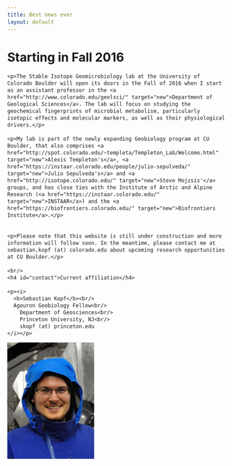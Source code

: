 ```yaml
---
title: Best news ever
layout: default
---
```


<h1>Starting in Fall 2016</h1>

<div class="media">
  <div class="media-body">

    <p>The Stable Isotope Geomicrobiology lab at the University of Colorado Boulder will open its doors in the Fall of 2016 when I start as an assistant professor in the <a href="http://www.colorado.edu/geolsci/" target="new">Department of Geological Sciences</a>. The lab will focus on studying the geochemical fingerprints of microbial metabolism, particularly isotopic effects and molecular markers, as well as their physiological drivers.</p>

    <p>My lab is part of the newly expanding Geobiology program at CU Boulder, that also comprises <a href="http://spot.colorado.edu/~templeta/Templeton_Lab/Welcome.html" target="new">Alexis Templeton's</a>, <a href="https://instaar.colorado.edu/people/julio-sepulveda/" target="new">Julio Sepulveda's</a> and <a href="http://isotope.colorado.edu/" target="new">Steve Mojzsis'</a> groups, and has close ties with the Institute of Arctic and Alpine Research (<a href="https://instaar.colorado.edu/" target="new">INSTAAR</a>) and the <a href="https://biofrontiers.colorado.edu/" target="new">Biofrontiers Institute</a>.</p>


    <p>Please note that this website is still under construction and more information will follow soon. In the meantime, please contact me at sebastian.kopf (at) colorado.edu about upcoming research opportunities at CU Boulder.</p>

    <br/>
    <h4 id="contact">Current affiliation</h4>

    <p><i>
      <b>Sebastian Kopf</b><br/>
      Agouron Geobiology Fellow<br/>
        Department of Geosciences<br/>
        Princeton University, NJ<br/>
        skopf (at) princeton.edu
    </i></p>

  </div>

  <div class="media-right">
    <a href="#">
      <img class="media-object framed" src="images/skopf_thumbprint.jpg" width="200px">
    </a>
  </div>

</div>
